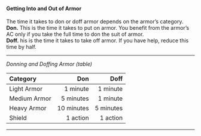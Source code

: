 #### Getting Into and Out of Armor

The time it takes to don or doff armor depends on the armor’s category.
\
**Don.**
This is the time it takes to put on armor.
You benefit from the armor’s AC only if you take the full time to don the suit of armor.
\
**Doff.**
his is the time it takes to take off armor.
If you have help, reduce this time by half.

___
<!-- markdownlint-disable-next-line no-emphasis-as-heading -->
_Donning and Doffing Armor (table)_

| Category     |        Don |      Doff |
|:-------------|-----------:|----------:|
| Light Armor  |   1 minute |  1 minute |
| Medium Armor |  5 minutes |  1 minute |
| Heavy Armor  | 10 minutes | 5 minutes |
| Shield       |   1 action |  1 action |

___
